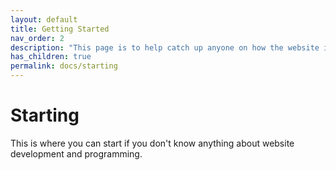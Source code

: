 ```yaml
---
layout: default
title: Getting Started
nav_order: 2
description: "This page is to help catch up anyone on how the website is built."
has_children: true
permalink: docs/starting
---
```


# Starting

This is where you can start if you don't know anything about website development and programming.

